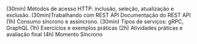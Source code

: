 (30min) Métodos de acesso HTTP: inclusão, seleção, atualização e exclusão.
(30min)Trabalhando com REST API
Documentação do REST API
(1h) Consumo síncrono e assíncrono.
(30min) Tipos de serviços: gRPC, GraphQL
(1h) Exercícios e exemplos práticas
(2h) Atividades práticas e avaliação final
(4h) Momento Síncrono